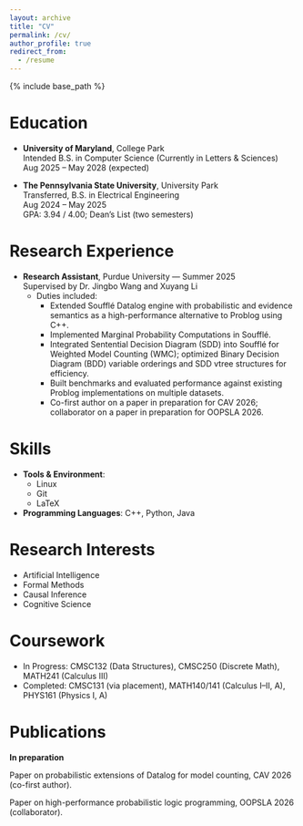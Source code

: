 ```yaml
---
layout: archive
title: "CV"
permalink: /cv/
author_profile: true
redirect_from:
  - /resume
---
```


{% include base_path %}

Education
======
- **University of Maryland**, College Park  
  Intended B.S. in Computer Science (Currently in Letters & Sciences)  
  Aug 2025 – May 2028 (expected)  

- **The Pennsylvania State University**, University Park  
  Transferred, B.S. in Electrical Engineering  
  Aug 2024 – May 2025  
  GPA: 3.94 / 4.00; Dean’s List (two semesters)  

Research Experience
======
- **Research Assistant**, Purdue University — Summer 2025  
  Supervised by Dr. Jingbo Wang and Xuyang Li 
  * Duties included: 	                                                             
    - Extended Soufflé Datalog engine with probabilistic and evidence semantics as a high-performance alternative to Problog using C++.
    - Implemented Marginal Probability Computations in Soufflé.
    - Integrated Sentential Decision Diagram (SDD) into Soufflé for Weighted Model Counting (WMC); optimized Binary Decision Diagram (BDD) variable orderings and SDD vtree structures for efficiency.
    - Built benchmarks and evaluated performance against existing Problog implementations on multiple datasets.
    - Co-first author on a paper in preparation for CAV 2026; collaborator on a paper in preparation for OOPSLA 2026.

Skills
======
* **Tools & Environment**:
  * Linux
  * Git
  * LaTeX
* **Programming Languages**: C++, Python, Java

Research Interests
=====
* Artificial Intelligence
* Formal Methods
* Causal Inference
* Cognitive Science

Coursework
=====
* In Progress: CMSC132 (Data Structures), CMSC250 (Discrete Math), MATH241 (Calculus III)  
* Completed: CMSC131 (via placement), MATH140/141 (Calculus I–II, A), PHYS161 (Physics I, A)

Publications
======
**In preparation**

Paper on probabilistic extensions of Datalog for model counting, CAV 2026 (co-first author).

Paper on high-performance probabilistic logic programming, OOPSLA 2026 (collaborator).